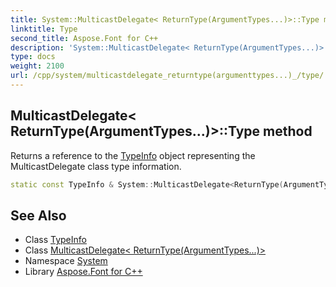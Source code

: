 ```yaml
---
title: System::MulticastDelegate< ReturnType(ArgumentTypes...)>::Type method
linktitle: Type
second_title: Aspose.Font for C++
description: 'System::MulticastDelegate< ReturnType(ArgumentTypes...)>::Type method. Returns a reference to the TypeInfo object representing the MulticastDelegate class type information in C++.'
type: docs
weight: 2100
url: /cpp/system/multicastdelegate_returntype(argumenttypes...)_/type/
---
```

## MulticastDelegate< ReturnType(ArgumentTypes...)>::Type method


Returns a reference to the [TypeInfo](../../typeinfo/) object representing the MulticastDelegate class type information.

```cpp
static const TypeInfo & System::MulticastDelegate<ReturnType(ArgumentTypes...)>::Type()
```

## See Also

* Class [TypeInfo](../../typeinfo/)
* Class [MulticastDelegate< ReturnType(ArgumentTypes...)>](../)
* Namespace [System](../../)
* Library [Aspose.Font for C++](../../../)
